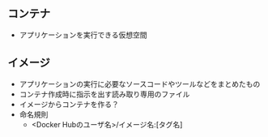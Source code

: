 ## コンテナ

- アプリケーションを実行できる仮想空間

## イメージ

- アプリケーションの実行に必要なソースコードやツールなどをまとめたもの
- コンテナ作成時に指示を出す読み取り専用のファイル
- イメージからコンテナを作る？
- 命名規則
	- <Docker Hubのユーザ名>/イメージ名:[タグ名]
